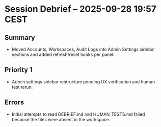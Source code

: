 # Session Debrief – 2025-09-28 19:57 CEST

## Summary
- Moved Accounts, Workspaces, Audit Logs into Admin Settings sidebar sections and added refresh/reset hooks per panel.

## Priority 1
- Admin settings sidebar restructure pending UX verification and human test rerun.

## Errors
- Initial attempts to read DEBRIEF.md and HUMAN_TESTS.md failed because the files were absent in the workspace.
